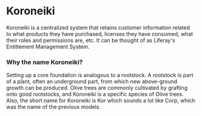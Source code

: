 # Koroneiki

Koroneiki is a centralized system that retains customer information related to what products they have purchased, licenses they have consumed, what their roles and permissions are, etc. It can be thought of as Liferay's Entitlement Management System.

### Why the name Koroneiki?
Setting up a core foundation is analogous to a rootstock. A rootstock is part of a plant, often an underground part, from which new above-ground growth can be produced. Olive trees are commonly cultivated by grafting onto good rootstocks, and Koroneiki is a specific species of Olive trees.
Also, the short name for Koroneiki is Kor which sounds a lot like Corp, which was the name of the previous models.